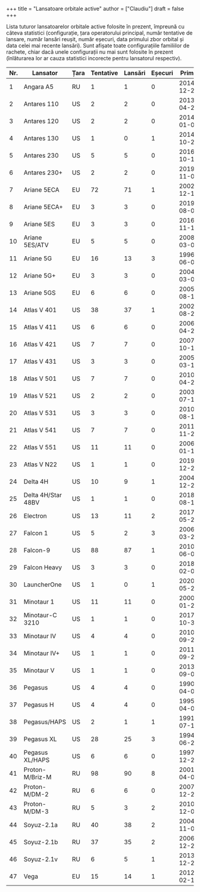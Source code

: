 +++
title = "Lansatoare orbitale active"
author = ["Claudiu"]
draft = false
+++

Lista tuturor lansatoarelor orbitale active folosite în prezent, împreună cu câteva statistici (configurație, țara operatorului principal, număr tentative de lansare, număr lansări reușit, număr eșecuri, data primului zbor orbital și data celei mai recente lansări). Sunt afișate toate configurațiile familiilor de rachete, chiar dacă unele configurații nu mai sunt folosite în prezent (înlăturarea lor ar cauza statistici incorecte pentru lansatorul respectiv).

| Nr. | Lansator           | Țara | Tentative | Lansări | Eșecuri | Prima      | Recentă    |
|-----|--------------------|------|-----------|---------|---------|------------|------------|
| 1   | Angara A5          | RU   | 1         | 1       | 0       | 2014-12-23 | 2014-12-23 |
| 2   | Antares 110        | US   | 2         | 2       | 0       | 2013-04-21 | 2013-09-18 |
| 3   | Antares 120        | US   | 2         | 2       | 0       | 2014-01-09 | 2014-07-13 |
| 4   | Antares 130        | US   | 1         | 0       | 1       | 2014-10-28 | 2014-10-28 |
| 5   | Antares 230        | US   | 5         | 5       | 0       | 2016-10-17 | 2019-04-17 |
| 6   | Antares 230+       | US   | 2         | 2       | 0       | 2019-11-02 | 2020-02-15 |
| 7   | Ariane 5ECA        | EU   | 72        | 71      | 1       | 2002-12-11 | 2019-11-26 |
| 8   | Ariane 5ECA+       | EU   | 3         | 3       | 0       | 2019-08-06 | 2020-02-18 |
| 9   | Ariane 5ES         | EU   | 3         | 3       | 0       | 2016-11-17 | 2018-07-25 |
| 10  | Ariane 5ES/ATV     | EU   | 5         | 5       | 0       | 2008-03-09 | 2014-07-29 |
| 11  | Ariane 5G          | EU   | 16        | 13      | 3       | 1996-06-04 | 2003-09-27 |
| 12  | Ariane 5G+         | EU   | 3         | 3       | 0       | 2004-03-02 | 2004-12-18 |
| 13  | Ariane 5GS         | EU   | 6         | 6       | 0       | 2005-08-11 | 2009-12-18 |
| 14  | Atlas V 401        | US   | 38        | 37      | 1       | 2002-08-21 | 2018-05-05 |
| 15  | Atlas V 411        | US   | 6         | 6       | 0       | 2006-04-20 | 2020-02-10 |
| 16  | Atlas V 421        | US   | 7         | 7       | 0       | 2007-10-11 | 2017-10-15 |
| 17  | Atlas V 431        | US   | 3         | 3       | 0       | 2005-03-11 | 2016-12-18 |
| 18  | Atlas V 501        | US   | 7         | 7       | 0       | 2010-04-22 | 2020-05-17 |
| 19  | Atlas V 521        | US   | 2         | 2       | 0       | 2003-07-17 | 2004-12-17 |
| 20  | Atlas V 531        | US   | 3         | 3       | 0       | 2010-08-14 | 2013-09-18 |
| 21  | Atlas V 541        | US   | 7         | 7       | 0       | 2011-11-26 | 2020-07-30 |
| 22  | Atlas V 551        | US   | 11        | 11      | 0       | 2006-01-19 | 2020-03-26 |
| 23  | Atlas V N22        | US   | 1         | 1       | 0       | 2019-12-20 | 2019-12-20 |
| 24  | Delta 4H           | US   | 10        | 9       | 1       | 2004-12-21 | 2019-01-19 |
| 25  | Delta 4H/Star 48BV | US   | 1         | 1       | 0       | 2018-08-12 | 2018-08-12 |
| 26  | Electron           | US   | 13        | 11      | 2       | 2017-05-25 | 2020-07-04 |
| 27  | Falcon 1           | US   | 5         | 2       | 3       | 2006-03-24 | 2009-07-14 |
| 28  | Falcon-9           | US   | 88        | 87      | 1       | 2010-06-04 | 2020-07-20 |
| 29  | Falcon Heavy       | US   | 3         | 3       | 0       | 2018-02-06 | 2019-06-25 |
| 30  | LauncherOne        | US   | 1         | 0       | 1       | 2020-05-25 | 2020-05-25 |
| 31  | Minotaur 1         | US   | 11        | 11      | 0       | 2000-01-27 | 2013-11-20 |
| 32  | Minotaur-C 3210    | US   | 1         | 1       | 0       | 2017-10-31 | 2017-10-31 |
| 33  | Minotaur IV        | US   | 4         | 4       | 0       | 2010-09-26 | 2020-07-15 |
| 34  | Minotaur IV+       | US   | 1         | 1       | 0       | 2011-09-27 | 2011-09-27 |
| 35  | Minotaur V         | US   | 1         | 1       | 0       | 2013-09-07 | 2013-09-07 |
| 36  | Pegasus            | US   | 4         | 4       | 0       | 1990-04-05 | 1994-08-03 |
| 37  | Pegasus H          | US   | 4         | 4       | 0       | 1995-04-03 | 2000-10-09 |
| 38  | Pegasus/HAPS       | US   | 2         | 1       | 1       | 1991-07-17 | 1994-05-19 |
| 39  | Pegasus XL         | US   | 28        | 25      | 3       | 1994-06-27 | 2019-10-11 |
| 40  | Pegasus XL/HAPS    | US   | 6         | 6       | 0       | 1997-12-23 | 2005-04-15 |
| 41  | Proton-M/Briz-M    | RU   | 98        | 90      | 8       | 2001-04-07 | 2019-10-09 |
| 42  | Proton-M/DM-2      | RU   | 6         | 6       | 0       | 2007-12-25 | 2010-09-02 |
| 43  | Proton-M/DM-3      | RU   | 5         | 3       | 2       | 2010-12-05 | 2019-12-24 |
| 44  | Soyuz-2.1a         | RU   | 40        | 38      | 2       | 2004-11-08 | 2020-07-23 |
| 45  | Soyuz-2.1b         | RU   | 37        | 35      | 2       | 2006-12-27 | 2020-05-22 |
| 46  | Soyuz-2.1v         | RU   | 6         | 5       | 1       | 2013-12-28 | 2019-11-25 |
| 47  | Vega               | EU   | 15        | 14      | 1       | 2012-02-13 | 2019-07-11 |